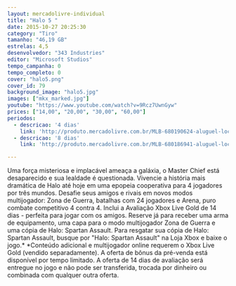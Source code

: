 ```yaml
---
layout: mercadolivre-individual
title: "Halo 5 "
date: 2015-10-27 20:25:30
category: "Tiro"
tamanho: "46,19 GB"
estrelas: 4,5
desenvolvedor: "343 Industries"
editor: "Microsoft Studios"
tempo_campanha: 0
tempo_completo: 0
cover: "halo5.png"
cover_id: 79
background_image: "halo5.jpg"
images: ["mkx_marked.jpg"]
youtube: "https://www.youtube.com/watch?v=9Rcz7UwnGyw"
prices: ["14,00", "20,00", "30,00", "60,00"]
periodos:
  - descricao: '4 dias'
    link: 'http://produto.mercadolivre.com.br/MLB-680190624-aluguel-locaco-de-jogos-xbox-one-midia-digital-_JM'
  - descricao: '8 dias'
    link: 'http://produto.mercadolivre.com.br/MLB-680186941-aluguel-locaco-de-jogos-xbox-one-midia-digital-_JM'

---
```


Uma força misteriosa e implacável ameaça a galáxia, o Master Chief está desaparecido e sua lealdade é questionada. Vivencie a história mais dramática de Halo até hoje em uma epopeia cooperativa para 4 jogadores por três mundos. Desafie seus amigos e rivais em novos modos multijogador: Zona de Guerra, batalhas com 24 jogadores e Arena, puro combate competitivo 4 contra 4. Inclui a Avaliação Xbox Live Gold de 14 dias - perfeita para jogar com os amigos. Reserve já para receber uma arma de equipamento, uma capa para o modo multijogador Zona de Guerra e uma cópia de Halo: Spartan Assault. Para resgatar sua cópia de Halo: Spartan Assault, busque por "Halo: Spartan Assault" na Loja Xbox e baixe o jogo.* *Conteúdo adicional e multijogador online requerem o Xbox Live Gold (vendido separadamente). A oferta de bônus da pré-venda está disponível por tempo limitado. A oferta de 14 dias de avaliação será entregue no jogo e não pode ser transferida, trocada por dinheiro ou combinada com qualquer outra oferta.
